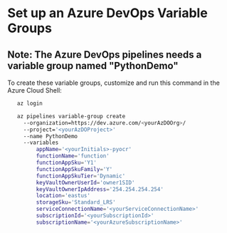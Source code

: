 # Set up an Azure DevOps Variable Groups

## Note: The Azure DevOps pipelines needs a variable group named "PythonDemo"

To create these variable groups, customize and run this command in the Azure Cloud Shell:

``` bash
   az login

   az pipelines variable-group create 
     --organization=https://dev.azure.com/<yourAzDOOrg>/ 
     --project='<yourAzDOProject>' 
     --name PythonDemo 
     --variables 
         appName='<yourInitials>-pyocr' 
         functionName='function'
         functionAppSku='Y1'
         functionAppSkuFamily='Y'
         functionAppSkuTier='Dynamic'
         keyVaultOwnerUserId='owner1SID'
         keyVaultOwnerIpAddress='254.254.254.254'
         location='eastus' 
         storageSku='Standard_LRS'
         serviceConnectionName='<yourServiceConnectionName>' 
         subscriptionId='<yourSubscriptionId>' 
         subscriptionName='<yourAzureSubscriptionName>' 
```
